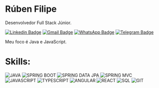 # Rúben Filipe

Desenvolvedor Full Stack Júnior.

[![Linkedin Badge](https://img.shields.io/badge/LinkedIn-316192?style=flat-square&logo=linkedin&logoColor=white//www.linkedin.com/in/filipedev/)](https://www.linkedin.com/in/filipedev/)
[![Gmail Badge](https://img.shields.io/badge/Gmail-A52A2A?style=flat-square&logo=gmail&logoColor=white&link=mailto:rubenfilipeao@gmail.com)](mailto:rubenfilipeao@gmail.com)
[![WhatsApp Badge](https://img.shields.io/badge/-WhatsApp-006400?style=flat-square&logoColor=white&logo=whatsapp&link=https://api.whatsapp.com/send?phone=55+12+982657371)](https://wa.me/5551992711031)
[![Telegram Badge](https://img.shields.io/badge/-Telegram-316192?style=flat-square&logoColor=white&logo=telegram&link=https://t.me/filipeoliveira1)](https://t.me/filipeoliveira1)

Meu foco é Java e JavaScript.

# Skills:

![JAVA](https://img.shields.io/badge/Java-A52A2A?style=?style=flat-square&logoColor=white&logo=java)
![SPRING BOOT](https://img.shields.io/badge/-Spring_Boot-006400?style=flat-square&logoColor=white&logo=springboot)
![SPRING DATA JPA](https://img.shields.io/badge/-Spring_Data_JPA-006400?style=flat-square&logoColor=white&logo=springdata)
![SPRING MVC](https://img.shields.io/badge/-Spring_MVC-006400?style=flat-square&logoColor=white&logo=springmvc)
![JAVASCRIPT](https://img.shields.io/badge/-JavaScript-8B6914?style=flat-square&logoColor=white&logo=javascript)
![TYPESCRIPT](https://img.shields.io/badge/TypeScript-3178C6?style=flat-square&logoColor=white&logo=typescript)
![ANGULAR](https://img.shields.io/badge/Angular-DD0031?style=flat-square&logoColor=white&logo=angular)
![REACT](https://img.shields.io/badge/React-3178C6?style=flat-square&logoColor=white&logo=react)
![SQL](https://img.shields.io/badge/SQL-316192?style=flat-square&logoColor=white&logo=sql)
![GIT](https://img.shields.io/badge/-Git-A52A2A?style=flat-square&logoColor=white&logo=git)
